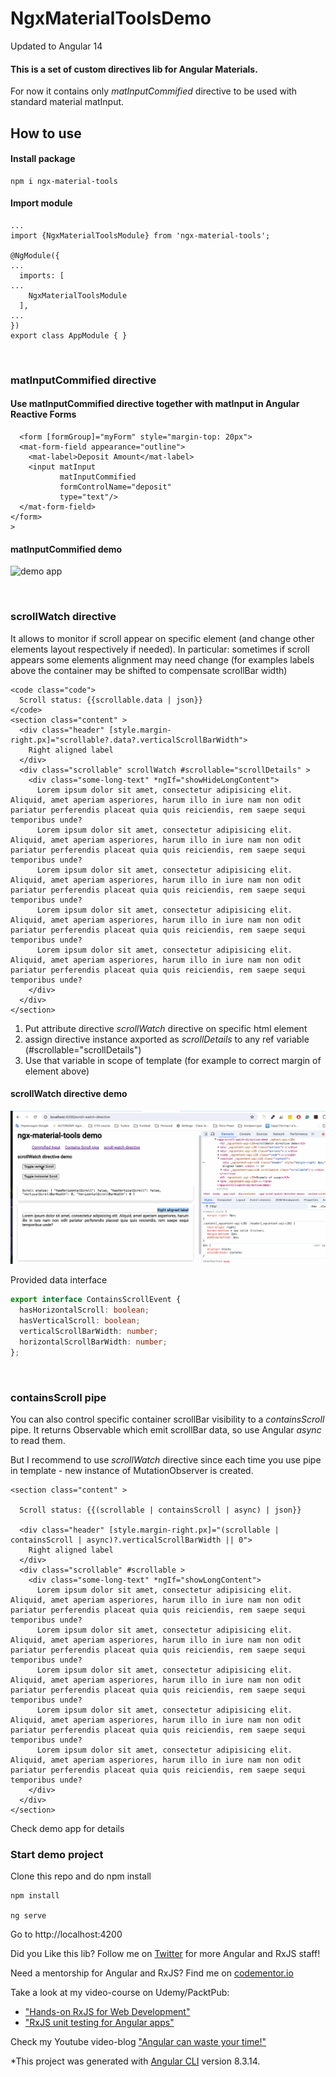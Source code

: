 # NgxMaterialToolsDemo

Updated to Angular 14

#### This is a set of custom directives lib for Angular Materials.

For now it contains only *matInputCommified* directive to be used with standard material matInput.

## How to use

#### Install package
```
npm i ngx-material-tools
```

#### Import module

```
...
import {NgxMaterialToolsModule} from 'ngx-material-tools';

@NgModule({
...
  imports: [
...
    NgxMaterialToolsModule
  ],
...
})
export class AppModule { }
```
<br/>

### matInputCommified directive
#### Use matInputCommified directive together with matInput in Angular Reactive Forms
```angular2html
  <form [formGroup]="myForm" style="margin-top: 20px">
  <mat-form-field appearance="outline">
    <mat-label>Deposit Amount</mat-label>
    <input matInput
           matInputCommified
           formControlName="deposit"
           type="text"/>
  </mat-form-field>
</form>
>
```

#### matInputCommified demo
![demo app](src/inputExampleGif2.gif)

<br/>

### scrollWatch directive
It allows to monitor if scroll appear on specific element (and change other elements layout respectively if needed).
In particular: sometimes if scroll appears some elements alignment may need change (for examples labels above the container may be shifted to compensate scrollBar width)

```angular2html
<code class="code">
  Scroll status: {{scrollable.data | json}}
</code>
<section class="content" >
  <div class="header" [style.margin-right.px]="scrollable?.data?.verticalScrollBarWidth">
    Right aligned label
  </div>
  <div class="scrollable" scrollWatch #scrollable="scrollDetails" >
    <div class="some-long-text" *ngIf="showHideLongContent">
      Lorem ipsum dolor sit amet, consectetur adipisicing elit. Aliquid, amet aperiam asperiores, harum illo in iure nam non odit pariatur perferendis placeat quia quis reiciendis, rem saepe sequi temporibus unde?
      Lorem ipsum dolor sit amet, consectetur adipisicing elit. Aliquid, amet aperiam asperiores, harum illo in iure nam non odit pariatur perferendis placeat quia quis reiciendis, rem saepe sequi temporibus unde?
      Lorem ipsum dolor sit amet, consectetur adipisicing elit. Aliquid, amet aperiam asperiores, harum illo in iure nam non odit pariatur perferendis placeat quia quis reiciendis, rem saepe sequi temporibus unde?
      Lorem ipsum dolor sit amet, consectetur adipisicing elit. Aliquid, amet aperiam asperiores, harum illo in iure nam non odit pariatur perferendis placeat quia quis reiciendis, rem saepe sequi temporibus unde?
      Lorem ipsum dolor sit amet, consectetur adipisicing elit. Aliquid, amet aperiam asperiores, harum illo in iure nam non odit pariatur perferendis placeat quia quis reiciendis, rem saepe sequi temporibus unde?
    </div>
  </div>
</section>
```

1. Put attribute directive _scrollWatch_ directive on specific html element
2. assign directive instance axported as _scrollDetails_ to any ref variable (#scrollable="scrollDetails")
3. Use that variable in scope of template (for example to correct margin of element above)

#### scrollWatch directive demo
![demo app](src/scrollWatch-demo.gif)

Provided data interface
```typescript
export interface ContainsScrollEvent {
  hasHorizontalScroll: boolean;
  hasVerticalScroll: boolean;
  verticalScrollBarWidth: number;
  horizontalScrollBarWidth: number;
};
```
<br/>

### containsScroll pipe
You can also control specific container scrollBar visibility to a _containsScroll_ pipe.
It returns Observable which emit scrollBar data, so use  Angular _async_ to read them.

But I recommend to use _scrollWatch_ directive since each time you use pipe in template - new instance of MutationObserver is created.

```angular2html
<section class="content" >

  Scroll status: {{(scrollable | containsScroll | async) | json}}

  <div class="header" [style.margin-right.px]="(scrollable | containsScroll | async)?.verticalScrollBarWidth || 0">
    Right aligned label
  </div>
  <div class="scrollable" #scrollable >
    <div class="some-long-text" *ngIf="showLongContent">
      Lorem ipsum dolor sit amet, consectetur adipisicing elit. Aliquid, amet aperiam asperiores, harum illo in iure nam non odit pariatur perferendis placeat quia quis reiciendis, rem saepe sequi temporibus unde?
      Lorem ipsum dolor sit amet, consectetur adipisicing elit. Aliquid, amet aperiam asperiores, harum illo in iure nam non odit pariatur perferendis placeat quia quis reiciendis, rem saepe sequi temporibus unde?
      Lorem ipsum dolor sit amet, consectetur adipisicing elit. Aliquid, amet aperiam asperiores, harum illo in iure nam non odit pariatur perferendis placeat quia quis reiciendis, rem saepe sequi temporibus unde?
      Lorem ipsum dolor sit amet, consectetur adipisicing elit. Aliquid, amet aperiam asperiores, harum illo in iure nam non odit pariatur perferendis placeat quia quis reiciendis, rem saepe sequi temporibus unde?
      Lorem ipsum dolor sit amet, consectetur adipisicing elit. Aliquid, amet aperiam asperiores, harum illo in iure nam non odit pariatur perferendis placeat quia quis reiciendis, rem saepe sequi temporibus unde?
    </div>
  </div>
</section>
```
Check demo app for details

### Start demo project

Clone this repo and do npm install

```
npm install

ng serve
```
Go to http://localhost:4200





Did you Like this lib? Follow me on [Twitter](https://twitter.com/El_Extremal) for more Angular and RxJS staff!

Need a mentorship for Angular and RxJS? Find me on [codementor.io](https://www.codementor.io/alexanderposhtaruk)

Take a look at my video-course on Udemy/PacktPub:
* ["Hands-on RxJS for Web Development"](https://www.packtpub.com/web-development/hands-rxjs-web-development-video)
* ["RxJS unit testing for Angular apps"](https://www.udemy.com/course/rxjs-unit-testing-in-angular-application-the-whole-picture/)

Check my Youtube video-blog ["Angular can waste your time!"](https://www.youtube.com/playlist?list=PLNadw4d8-KMVSOffiYBuOlzvF38sO9pdu)



*This project was generated with [Angular CLI](https://github.com/angular/angular-cli) version 8.3.14.


